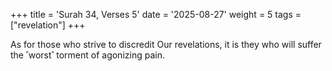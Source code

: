 +++
title = 'Surah 34, Verses 5'
date = '2025-08-27'
weight = 5
tags = ["revelation"]
+++

As for those who strive to discredit Our revelations, it is they who will suffer the ˹worst˺ torment of agonizing pain.